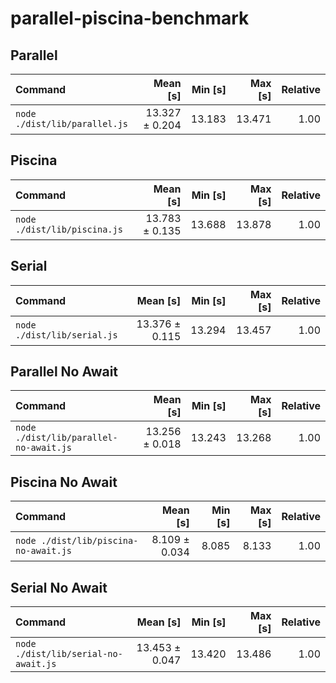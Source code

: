 # parallel-piscina-benchmark

## Parallel
| Command | Mean [s] | Min [s] | Max [s] | Relative |
|:---|---:|---:|---:|---:|
| `node ./dist/lib/parallel.js` | 13.327 ± 0.204 | 13.183 | 13.471 | 1.00 |

## Piscina
| Command | Mean [s] | Min [s] | Max [s] | Relative |
|:---|---:|---:|---:|---:|
| `node ./dist/lib/piscina.js` | 13.783 ± 0.135 | 13.688 | 13.878 | 1.00 |

## Serial
| Command | Mean [s] | Min [s] | Max [s] | Relative |
|:---|---:|---:|---:|---:|
| `node ./dist/lib/serial.js` | 13.376 ± 0.115 | 13.294 | 13.457 | 1.00 |

## Parallel No Await
| Command | Mean [s] | Min [s] | Max [s] | Relative |
|:---|---:|---:|---:|---:|
| `node ./dist/lib/parallel-no-await.js` | 13.256 ± 0.018 | 13.243 | 13.268 | 1.00 |

## Piscina No Await
| Command | Mean [s] | Min [s] | Max [s] | Relative |
|:---|---:|---:|---:|---:|
| `node ./dist/lib/piscina-no-await.js` | 8.109 ± 0.034 | 8.085 | 8.133 | 1.00 |

## Serial No Await
| Command | Mean [s] | Min [s] | Max [s] | Relative |
|:---|---:|---:|---:|---:|
| `node ./dist/lib/serial-no-await.js` | 13.453 ± 0.047 | 13.420 | 13.486 | 1.00 |
